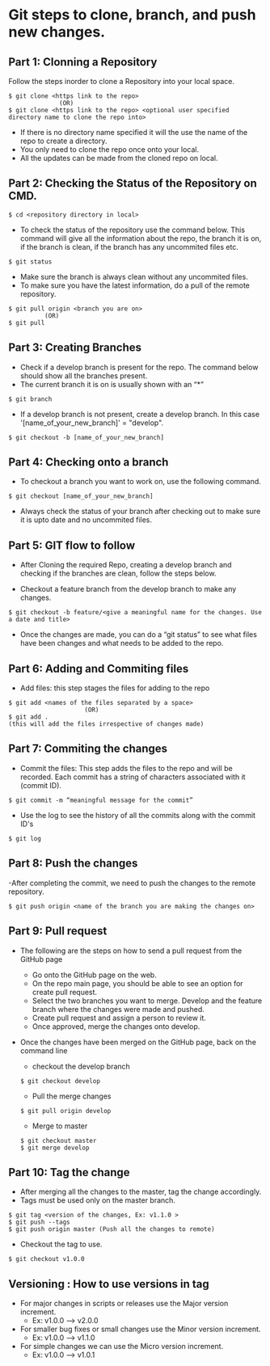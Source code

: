 # Git steps to clone, branch, and push new changes.

## Part 1: Clonning a Repository

Follow the steps inorder to clone a Repository into your local space.

```git
$ git clone <https link to the repo> 
              (OR) 
$ git clone <https link to the repo> <optional user specified directory name to clone the repo into>

```
- If there is no directory name specified it will the use the name of the repo to create a directory. 
- You only need to clone the repo once onto your local. 
- All the updates can be made from the cloned repo on local. 


## Part 2: Checking the Status of the Repository on CMD. 
```
$ cd <repository directory in local>
```
- To check the status of the repository use the command below. This command will give all the information about the repo, the branch it is on, if the branch is clean, if the branch has any uncommited files etc. 

```git
$ git status
```
- Make sure the branch is always clean without any uncommited files. 
- To make sure you have the latest information, do a pull of the remote repository.

```git
$ git pull origin <branch you are on> 
	      (OR) 
$ git pull
```

## Part 3: Creating Branches

- Check if a develop branch is present for the repo. The command below should show all the branches present. 
- The current branch it is on is usually shown with an “*”
```git
$ git branch
```
- If a develop branch is not present, create a develop branch. In this case '[name_of_your_new_branch]' = "develop".
```git
$ git checkout -b [name_of_your_new_branch]
```

## Part 4: Checking onto a branch

- To checkout a branch you want to work on, use the following command.

```git
$ git checkout [name_of_your_new_branch]
```
- Always check the status of your branch after checking out to make sure it is upto date and no uncommited files.

## Part 5: GIT flow to follow

- After Cloning the required Repo, creating a develop branch and checking if the branches are clean, follow the steps below.

- Checkout a feature branch from the develop branch to make any changes. 

```git
$ git checkout -b feature/<give a meaningful name for the changes. Use a date and title> 
```
- Once the changes are made, you can do a “git status” to see what files have been changes and what needs to be added to the repo. 

## Part 6:  Adding and Commiting files

- Add files: this step stages the files for adding to the repo 
```git
$ git add <names of the files separated by a space> 
                     (OR)
$ git add . 
(this will add the files irrespective of changes made)
```

## Part 7: Commiting the changes

- Commit the files: This step adds the files to the repo and will be recorded. Each commit has a string of characters associated with it (commit ID). 
```git
$ git commit -m “meaningful message for the commit”
```
- Use the log to see the history of all the commits along with the commit ID's 
```git
$ git log 
```
## Part 8: Push the changes

-After completing the commit, we need to push the changes to the remote repository. 

```git
$ git push origin <name of the branch you are making the changes on> 
```

## Part 9: Pull request

- The following are the steps on how to send a pull request from the GitHub page
	- Go onto the GitHub page on the web.
	- On the repo main page, you should be able to see an option for create pull request. 
	- Select the two branches you want to merge. Develop and the feature branch where the changes were made and pushed.
	- Create pull request and assign a person to review it.
	- Once approved, merge the changes onto develop.

- Once the changes have been merged on the GitHub page, back on the command line
	- checkout the develop branch
	```git
	$ git checkout develop
	```
	- Pull the merge changes
	```git
	$ git pull origin develop
	```
	- Merge to master
	```git
	$ git checkout master
	$ git merge develop
	```	
## Part 10: Tag the change

- After merging all the changes to the master, tag the change accordingly. 
- Tags must be used only on the master branch. 

```git
$ git tag <version of the changes, Ex: v1.1.0 >
$ git push --tags
$ git push origin master (Push all the changes to remote)
```

- Checkout the tag to use.
```git
$ git checkout v1.0.0
```

## Versioning : How to use versions in tag

- For major changes in scripts or releases use the Major version increment.
	- Ex: v1.0.0 --> v2.0.0
- For smaller bug fixes or small changes use the Minor version increment.
	- Ex: v1.0.0 --> v1.1.0
- For simple changes we can use the Micro version increment.
	- Ex: v1.0.0 --> v1.0.1






